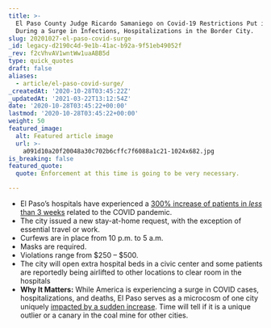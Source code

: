 ```yaml
---
title: >-
  El Paso County Judge Ricardo Samaniego on Covid-19 Restrictions Put in Place
  During a Surge in Infections, Hospitalizations in the Border City.
slug: 20201027-el-paso-covid-surge
_id: legacy-d2190c4d-9e1b-41ac-b92a-9f51eb49052f
_rev: f2cVhvAV1wntWw1uaABB5d
type: quick_quotes
draft: false
aliases:
  - article/el-paso-covid-surge/
_createdAt: '2020-10-28T03:45:22Z'
_updatedAt: '2021-03-22T13:12:54Z'
date: '2020-10-28T03:45:22+00:00'
lastmod: '2020-10-28T03:45:22+00:00'
weight: 50
featured_image:
  alt: Featured article image
  url: >-
    a091d10a20f20048a30c702b6cffc7f6088a1c21-1024x682.jpg
is_breaking: false
featured_quote:
  quote: Enforcement at this time is going to be very necessary.

---
```

* El Paso’s hospitals have experienced a [300% increase of patients in *less* than 3 weeks](https://www.texastribune.org/2020/10/25/el-paso-coronavirus-stay-home/) related to the COVID pandemic.
* The city issued a new stay-at-home request, with the exception of essential travel or work.
* Curfews are in place from 10 p.m. to 5 a.m.
* Masks are required.
* Violations range from $250 – $500.
* The city will open extra hospital beds in a civic center and some patients are reportedly being airlifted to other locations to clear room in the hospitals
* **Why It Matters:** While America is experiencing a surge in COVID cases, hospitalizations, and deaths, El Paso serves as a microcosm of one city uniquely [impacted by a sudden increase](https://www.elpasotimes.com/story/news/health/2020/10/27/el-paso-covid-19-hospitalizations-near-900-fort-bliss-sets-curfew/3747326001/). Time will tell if it is a unique outlier or a canary in the coal mine for other cities.